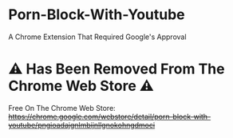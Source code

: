 # Porn-Block-With-Youtube
A Chrome Extension That Required Google's Approval

# :warning: Has Been Removed From The Chrome Web Store :warning:

Free On The Chrome Web Store: ~~https://chrome.google.com/webstore/detail/porn-block-with-youtube/pngioadajgnlmbijnllgnokohngdmoci~~
